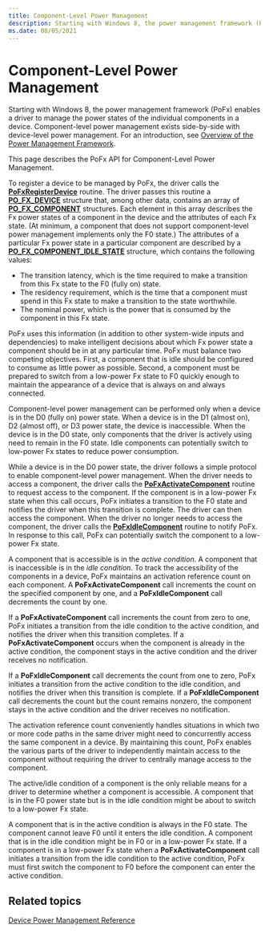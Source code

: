 ```yaml
---
title: Component-Level Power Management
description: Starting with Windows 8, the power management framework (PoFx) enables a driver to manage the power states of the individual components in a device. Component-level power management exists side-by-side with device-level power management.
ms.date: 08/05/2021
---
```


# Component-Level Power Management


Starting with Windows 8, the power management framework (PoFx) enables a driver to manage the power states of the individual components in a device.
Component-level power management exists side-by-side with device-level power management. For an introduction, see [Overview of the Power Management Framework](./overview-of-the-power-management-framework.md).


This page describes the PoFx API for Component-Level Power Management.


To register a device to be managed by PoFx, the driver calls the [**PoFxRegisterDevice**](/windows-hardware/drivers/ddi/wdm/nf-wdm-pofxregisterdevice) routine. The driver passes this routine a
 [**PO\_FX\_DEVICE**](/windows-hardware/drivers/ddi/wdm/ns-wdm-_po_fx_device_v1) structure that, among other data, contains an array of [**PO\_FX\_COMPONENT**](/windows-hardware/drivers/ddi/wdm/ns-wdm-_po_fx_component_v1) structures.
  Each element in this array describes the Fx power states of a component in the device and the attributes of each Fx state.
   (At minimum, a component that does not support component-level power management implements only the F0 state.) The attributes of a particular Fx power state in a particular component are described by
    a [**PO\_FX\_COMPONENT\_IDLE\_STATE**](/windows-hardware/drivers/ddi/wdm/ns-wdm-_po_fx_component_idle_state) structure, which contains the following values:

-   The transition latency, which is the time required to make a transition from this Fx state to the F0 (fully on) state.
-   The residency requirement, which is the time that a component must spend in this Fx state to make a transition to the state worthwhile.
-   The nominal power, which is the power that is consumed by the component in this Fx state.

PoFx uses this information (in addition to other system-wide inputs and dependencies) to make intelligent decisions about which Fx power state a component should be in at any particular time.
 PoFx must balance two competing objectives. First, a component that is idle should be configured to consume as little power as possible.
  Second, a component must be prepared to switch from a low-power Fx state to F0 quickly enough to maintain the appearance of a device that is always on and always connected.

Component-level power management can be performed only when a device is in the D0 (fully on) power state. When a device is in the D1 (almost on), D2 (almost off), or D3 power state, the device is inaccessible.
 When the device is in the D0 state, only components that the driver is actively using need to remain in the F0 state. Idle components can potentially switch to low-power Fx states to reduce power consumption.

While a device is in the D0 power state, the driver follows a simple protocol to enable component-level power management. When the driver needs to access a component, the driver calls the
 [**PoFxActivateComponent**](/windows-hardware/drivers/ddi/wdm/nf-wdm-pofxactivatecomponent) routine to request access to the component.
  If the component is in a low-power Fx state when this call occurs, PoFx initiates a transition to the F0 state and notifies the driver when this transition is complete.
   The driver can then access the component. When the driver no longer needs to access the component, the driver calls the [**PoFxIdleComponent**](/windows-hardware/drivers/ddi/wdm/nf-wdm-pofxidlecomponent) routine to notify PoFx.
    In response to this call, PoFx can potentially switch the component to a low-power Fx state.

A component that is accessible is in the *active condition*. A component that is inaccessible is in the *idle condition*.
 To track the accessibility of the components in a device, PoFx maintains an activation reference count on each component.
  A **PoFxActivateComponent** call increments the count on the specified component by one, and a **PoFxIdleComponent** call decrements the count by one.

If a **PoFxActivateComponent** call increments the count from zero to one, PoFx initiates a transition from the idle condition to the active condition, and notifies the driver when this transition completes.
 If a **PoFxActivateComponent** occurs when the component is already in the active condition, the component stays in the active condition and the driver receives no notification.

If a **PoFxIdleComponent** call decrements the count from one to zero, PoFx initiates a transition from the active condition to the idle condition, and notifies the driver when this transition is complete.
 If a **PoFxIdleComponent** call decrements the count but the count remains nonzero, the component stays in the active condition and the driver receives no notification.

The activation reference count conveniently handles situations in which two or more code paths in the same driver might need to concurrently access the same component in a device. By maintaining this count,
 PoFx enables the various parts of the driver to independently maintain access to the component without requiring the driver to centrally manage access to the component.

The active/idle condition of a component is the only reliable means for a driver to determine whether a component is accessible. A component that is in the F0 power state but is in the idle condition might
 be about to switch to a low-power Fx state.

A component that is in the active condition is always in the F0 state. The component cannot leave F0 until it enters the idle condition.
 A component that is in the idle condition might be in F0 or in a low-power Fx state.
  If a component is in a low-power Fx state when a **PoFxActivateComponent** call initiates a transition from the idle condition to the active condition, PoFx must first switch the component to F0 before the component can
   enter the active condition.

## Related topics

[Device Power Management Reference](device-power-management-reference.md)
